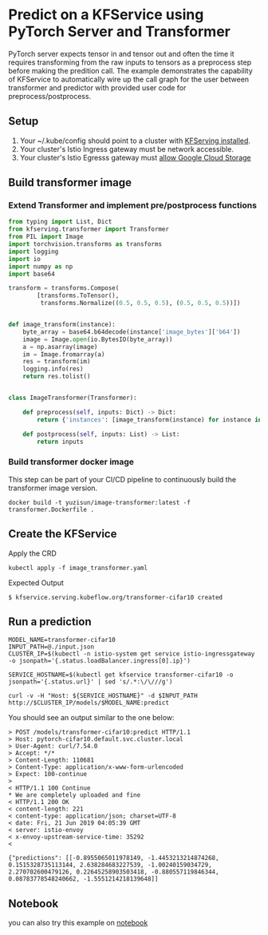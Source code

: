 # Predict on a KFService using PyTorch Server and Transformer

PyTorch server expects tensor in and tensor out and often the time it requires transforming from the raw inputs to tensors as
a preprocess step before making the predition call. The example demonstrates the capability of KFService to automatically wire up the call graph
for the user between transformer and predictor with provided user code for preprocess/postprocess.


## Setup
1. Your ~/.kube/config should point to a cluster with [KFServing installed](https://github.com/kubeflow/kfserving/blob/master/docs/DEVELOPER_GUIDE.md#deploy-kfserving).
2. Your cluster's Istio Ingress gateway must be network accessible.
3. Your cluster's Istio Egresss gateway must [allow Google Cloud Storage](https://knative.dev/docs/serving/outbound-network-access/)

##  Build transformer image

### Extend Transformer and implement pre/postprocess functions
```python
from typing import List, Dict
from kfserving.transformer import Transformer
from PIL import Image
import torchvision.transforms as transforms
import logging
import io
import numpy as np
import base64

transform = transforms.Compose(
        [transforms.ToTensor(),
         transforms.Normalize((0.5, 0.5, 0.5), (0.5, 0.5, 0.5))])


def image_transform(instance):
    byte_array = base64.b64decode(instance['image_bytes']['b64'])
    image = Image.open(io.BytesIO(byte_array))
    a = np.asarray(image)
    im = Image.fromarray(a)
    res = transform(im)
    logging.info(res)
    return res.tolist()


class ImageTransformer(Transformer):

    def preprocess(self, inputs: Dict) -> Dict:
        return {'instances': [image_transform(instance) for instance in inputs['instances']]}

    def postprocess(self, inputs: List) -> List:
        return inputs
```

### Build transformer docker image
This step can be part of your CI/CD pipeline to continuously build the transformer image version. 
```shell
docker build -t yuzisun/image-transformer:latest -f transformer.Dockerfile .
```

## Create the KFService

Apply the CRD
```
kubectl apply -f image_transformer.yaml
```

Expected Output
```
$ kfservice.serving.kubeflow.org/transformer-cifar10 created
```

## Run a prediction

```
MODEL_NAME=transformer-cifar10
INPUT_PATH=@./input.json
CLUSTER_IP=$(kubectl -n istio-system get service istio-ingressgateway -o jsonpath='{.status.loadBalancer.ingress[0].ip}')

SERVICE_HOSTNAME=$(kubectl get kfservice transformer-cifar10 -o jsonpath='{.status.url}' | sed 's/.*:\/\///g')

curl -v -H "Host: ${SERVICE_HOSTNAME}" -d $INPUT_PATH http://$CLUSTER_IP/models/$MODEL_NAME:predict
```

You should see an output similar to the one below:

```
> POST /models/transformer-cifar10:predict HTTP/1.1
> Host: pytorch-cifar10.default.svc.cluster.local
> User-Agent: curl/7.54.0
> Accept: */*
> Content-Length: 110681
> Content-Type: application/x-www-form-urlencoded
> Expect: 100-continue
> 
< HTTP/1.1 100 Continue
* We are completely uploaded and fine
< HTTP/1.1 200 OK
< content-length: 221
< content-type: application/json; charset=UTF-8
< date: Fri, 21 Jun 2019 04:05:39 GMT
< server: istio-envoy
< x-envoy-upstream-service-time: 35292
< 

{"predictions": [[-0.8955065011978149, -1.4453213214874268, 0.1515328735113144, 2.638284683227539, -1.00240159034729, 2.270702600479126, 0.22645258903503418, -0.880557119846344, 0.08783778548240662, -1.5551214218139648]]
```

## Notebook

you can also try this example on [notebook](./kfserving_sdk_transformer.ipynb)
